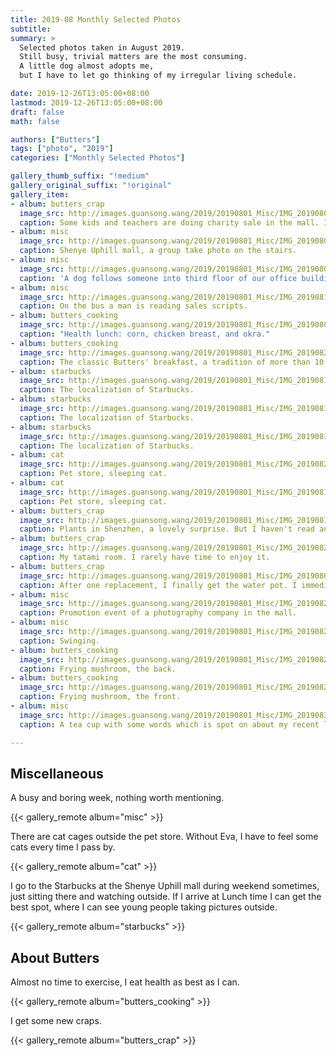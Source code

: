 ```yaml
---
title: 2019-08 Monthly Selected Photos
subtitle:
summary: >
  Selected photos taken in August 2019.
  Still busy, trivial matters are the most consuming.
  A little dog almost adopts me,
  but I have to let go thinking of my irregular living schedule.

date: 2019-12-26T13:05:00+08:00
lastmod: 2019-12-26T13:05:00+08:00
draft: false
math: false

authors: ["Butters"]
tags: ["photo", "2019"]
categories: ["Monthly Selected Photos"]

gallery_thumb_suffix: "!medium"
gallery_original_suffix: "!original"
gallery_item:
- album: butters_crap
  image_src: http://images.guansong.wang/2019/20190801_Misc/IMG_20190802_225600.jpg
  caption: Some kids and teachers are doing charity sale in the mall. I buy a Kumamon and put it at the front desk of our office building.
- album: misc
  image_src: http://images.guansong.wang/2019/20190801_Misc/IMG_20190804_202506.jpg
  caption: Shenye Uphill mall, a group take photo on the stairs.
- album: misc
  image_src: http://images.guansong.wang/2019/20190801_Misc/IMG_20190806_092013.jpg
  caption: 'A dog follows someone into third floor of our office building. He just sits quietly by the side. I feed him a sausage. A colleague adopts him and names him "Seven". He is so luck to end up with a home.'
- album: misc
  image_src: http://images.guansong.wang/2019/20190801_Misc/IMG_20190818_122838.jpg
  caption: On the bus a man is reading sales scripts.
- album: butters_cooking
  image_src: http://images.guansong.wang/2019/20190801_Misc/IMG_20190806_124426.jpg
  caption: "Health lunch: corn, chicken breast, and okra."
- album: butters_cooking
  image_src: http://images.guansong.wang/2019/20190801_Misc/IMG_20190829_081117.jpg
  caption: The classic Butters' breakfast, a tradition of more than 10 years.
- album: starbucks
  image_src: http://images.guansong.wang/2019/20190801_Misc/IMG_20190810_154549.jpg
  caption: The localization of Starbucks.
- album: starbucks
  image_src: http://images.guansong.wang/2019/20190801_Misc/IMG_20190810_154638.jpg
  caption: The localization of Starbucks.
- album: starbucks
  image_src: http://images.guansong.wang/2019/20190801_Misc/IMG_20190810_160136.jpg
  caption: The localization of Starbucks.
- album: cat
  image_src: http://images.guansong.wang/2019/20190801_Misc/IMG_20190822_212100.jpg
  caption: Pet store, sleeping cat.
- album: cat
  image_src: http://images.guansong.wang/2019/20190801_Misc/IMG_20190810_195546.jpg
  caption: Pet store, sleeping cat.
- album: butters_crap
  image_src: http://images.guansong.wang/2019/20190801_Misc/IMG_20190811_130535.jpg
  caption: Plants in Shenzhen, a lovely surprise. But I haven't read any yet since I bought them.
- album: butters_crap
  image_src: http://images.guansong.wang/2019/20190801_Misc/IMG_20190821_194226.jpg
  caption: My tatami room. I rarely have time to enjoy it.
- album: butters_crap
  image_src: http://images.guansong.wang/2019/20190801_Misc/IMG_20190806_134857.jpg
  caption: After one replacement, I finally get the water pot. I immediately make one cup coffee. Love it.
- album: misc
  image_src: http://images.guansong.wang/2019/20190801_Misc/IMG_20190824_135119.jpg
  caption: Promotion event of a photography company in the mall.
- album: misc
  image_src: http://images.guansong.wang/2019/20190801_Misc/IMG_20190824_151923.jpg
  caption: Swinging.
- album: butters_cooking
  image_src: http://images.guansong.wang/2019/20190801_Misc/IMG_20190828_222125_1.jpg
  caption: Frying mushroom, the back.
- album: butters_cooking
  image_src: http://images.guansong.wang/2019/20190801_Misc/IMG_20190828_222247.jpg
  caption: Frying mushroom, the front.
- album: misc
  image_src: http://images.guansong.wang/2019/20190801_Misc/IMG_20190830_190840.jpg
  caption: A tea cup with some words which is spot on about my recent life.

---
```


## Miscellaneous

A busy and boring week, nothing worth mentioning.

{{< gallery_remote album="misc" >}}

There are cat cages outside the pet store.
Without Eva, I have to feel some cats every time I pass by.

{{< gallery_remote album="cat" >}}

I go to the Starbucks at the Shenye Uphill mall during weekend sometimes,
just sitting there and watching outside.
If I arrive at Lunch time I can get the best spot,
where I can see young people taking pictures outside.

{{< gallery_remote album="starbucks" >}}

## About Butters

Almost no time to exercise, I eat health as best as I can.

{{< gallery_remote album="butters_cooking" >}}

I get some new craps.

{{< gallery_remote album="butters_crap" >}}